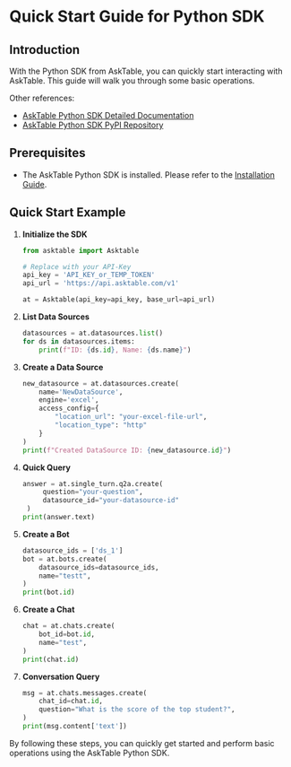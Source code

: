 # Quick Start Guide for Python SDK

## Introduction

With the Python SDK from AskTable, you can quickly start interacting with AskTable. This guide will walk you through some basic operations.

Other references:
- [AskTable Python SDK Detailed Documentation](https://github.com/DataMini/asktable-python)
- [AskTable Python SDK PyPI Repository](https://pypi.org/project/asktable/)

## Prerequisites

- The AskTable Python SDK is installed. Please refer to the [Installation Guide](./installation.md).

## Quick Start Example

1. **Initialize the SDK**

    ```python
    from asktable import Asktable

    # Replace with your API-Key
    api_key = 'API_KEY_or_TEMP_TOKEN'
    api_url = 'https://api.asktable.com/v1'

    at = Asktable(api_key=api_key, base_url=api_url)
    ```

2. **List Data Sources**

    ```python
    datasources = at.datasources.list()
    for ds in datasources.items:
        print(f"ID: {ds.id}, Name: {ds.name}")
    ```

3. **Create a Data Source**

    ```python
    new_datasource = at.datasources.create(
        name='NewDataSource',
        engine='excel',
        access_config={
            "location_url": "your-excel-file-url",
            "location_type": "http"
        }
    )
    print(f"Created DataSource ID: {new_datasource.id}")
    ```

4. **Quick Query**
   ```python
   answer = at.single_turn.q2a.create(
        question="your-question",
        datasource_id="your-datasource-id"
    )
   print(answer.text)
   ```

5. **Create a Bot**

    ```python
    datasource_ids = ['ds_1']
    bot = at.bots.create(
        datasource_ids=datasource_ids,
        name="testt",
    )
    print(bot.id)
    ```

6. **Create a Chat**

    ```python
    chat = at.chats.create(
        bot_id=bot.id,
        name="test",
    )
    print(chat.id)
    ```

7. **Conversation Query**

    ```python
    msg = at.chats.messages.create(
        chat_id=chat.id,
        question="What is the score of the top student?",
    )
    print(msg.content['text'])
    ```

By following these steps, you can quickly get started and perform basic operations using the AskTable Python SDK.